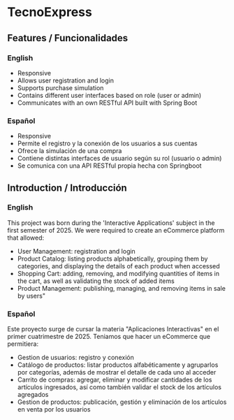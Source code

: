 # TecnoExpress
## Features / Funcionalidades

### English
- Responsive
- Allows user registration and login
- Supports purchase simulation
- Contains different user interfaces based on role (user or admin)
- Communicates with an own RESTful API built with Spring Boot

### Español
- Responsive
- Permite el registro y la conexión de los usuarios a sus cuentas
- Ofrece la simulación de una compra
- Contiene distintas interfaces de usuario según su rol (usuario o admin)
- Se comunica con una API RESTful propia hecha con Springboot

## Introduction / Introducción
### English
This project was born during the 'Interactive Applications' subject in the first semester of 2025.
We were required to create an eCommerce platform that allowed:

- User Management: registration and login
- Product Catalog: listing products alphabetically, grouping them by categories, and displaying the details of each product when accessed
- Shopping Cart: adding, removing, and modifying quantities of items in the cart, as well as validating the stock of added items
- Product Management: publishing, managing, and removing items in sale by users"

### Español
Este proyecto surge de cursar la materia "Aplicaciones Interactivas" en el primer cuatrimestre de 2025.
Teniamos que hacer un eCommerce que permitiera:

- Gestion de usuarios: registro y conexión
- Catálogo de productos: listar productos alfabéticamente y agruparlos por categorías, además de mostrar el detalle de cada uno al acceder
- Carrito de compras: agregar, eliminar y modificar cantidades de los artículos ingresados, así como también validar el stock de los artículos agregados
- Gestion de productos: publicación, gestión y eliminación de los artículos en venta por los usuarios

